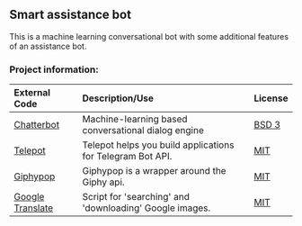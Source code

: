 ## Smart assistance bot
This is a machine learning conversational bot with some additional features of an assistance bot.
<br>

### Project information:
| External Code| Description/Use | License|
| :------------| :------------------| :----------|
| [Chatterbot](https://github.com/gunthercox/ChatterBot)|Machine-learning based conversational dialog engine|[BSD 3](https://github.com/gunthercox/ChatterBot/blob/master/license.md)|
|[Telepot](https://github.com/nickoala/telepot)| Telepot helps you build applications for Telegram Bot API.|[MIT](https://github.com/nickoala/telepot/blob/master/LICENSE.md)|
|[Giphypop](https://github.com/shaunduncan/giphypop)| Giphypop is a wrapper around the Giphy api.|[MIT](https://github.com/shaunduncan/giphypop/blob/master/LICENSE)|
|[Google Translate](https://github.com/hardikvasa/google-images-download)| Script for 'searching' and 'downloading' Google images. |[MIT](https://github.com/hardikvasa/google-images-download/blob/master/Licence.txt)|







